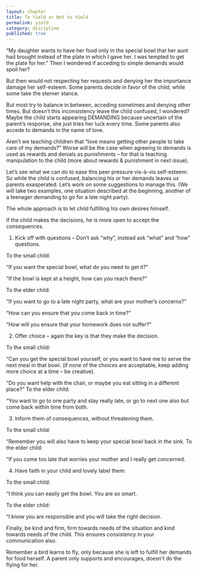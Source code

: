 ```yaml
---
layout: chapter
title: To Yield or Not to Yield
permalink: yield
category: discipline
published: true
---
```


“My daughter wants to have her food only in the special bowl that her aunt had brought instead of the plate in which I gave her. I was tempted to get the plate for her.” Then I wondered if acceding to simple demands would spoil her?

But then would not respecting her requests and denying her the importance damage her self-esteem. Some parents decide in favor of the child, while some take the sterner stance.

But most try to balance in between, acceding sometimes and denying other times. But doesn’t this inconsistency leave the child confused, I wondered? Maybe the child starts appearing DEMANDING because uncertain of the parent’s response, she just tries her luck every time. Some parents also accede to demands in the name of love.

Aren’t we teaching children that “love means getting other people to take care of my demands?” Worse will be the case when agreeing to demands is used as rewards and denials as punishments – for that is teaching manipulation to the child (more about rewards & punishment in next issue).

Let’s see what we can do to ease this peer pressure vis-à-vis self-esteem: So while the child is confused, balancing his or her demands leaves us parents exasperated. Let’s work on some suggestions to manage this. (We will take two examples, one situation described at the beginning, another of a teenager demanding to go for a late night party).

The whole approach is to let child fulfilling his own desires himself.

If the child makes the decisions, he is more open to accept the consequences. 
1) Kick off with questions – Don’t ask “why”, instead ask “what” and “how” questions.

To the small child:

“If you want the special bowl, what do you need to get it?”

“If the bowl is kept at a height, how can you reach there?”

To the elder child:

“If you want to go to a late night party, what are your mother’s concerns?”

“How can you ensure that you come back in time?”

“How will you ensure that your homework does not suffer?”

2) Offer choice – again the key is that they make the decision.

To the small child:

“Can you get the special bowl yourself, or you want to have me to serve the next meal in that bowl. (if none of the choices are acceptable, keep adding more choice at a time – be creative).

“Do you want help with the chair, or maybe you eat sitting in a different place?”
To the elder child:

“You want to go to one party and stay really late, or go to next one also
but come back within time from both.

3) Inform them of consequences, without threatening them.

To the small child:

“Remember you will also have to keep your special bowl back in the sink. To the elder child:

“If you come too late that worries your mother and I really get concerned.

4) Have faith in your child and lovely label them:

To the small child:

“I think you can easily get the bowl. You are so smart.

To the elder child:

“I know you are responsible and you will take the right decision.

Finally, be kind and firm, firm towards needs of the situation and kind towards needs of the child. This ensures consistency in your communication also.

Remember a bird learns to fly, only because she is left to fulfill her demands for food herself. A parent only supports and encourages, doesn't do the flying for her.